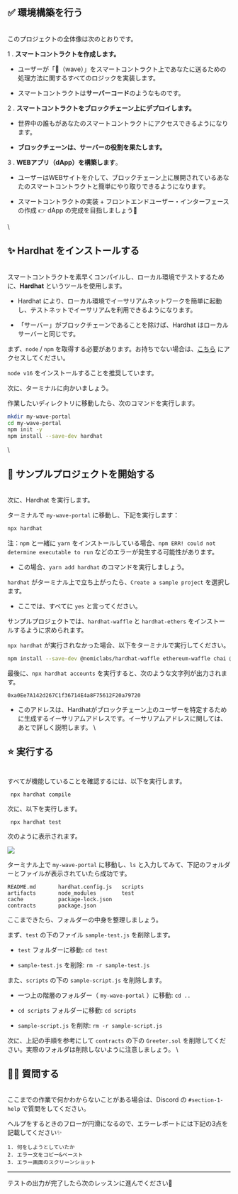 ## ✅ 環境構築を行う
\
このプロジェクトの全体像は次のとおりです。

1 \. **スマートコントラクトを作成します。**

* ユーザーが「👋（wave）」をスマートコントラクト上であなたに送るための処理方法に関するすべてのロジックを実装します。

* スマートコントラクトは**サーバーコード**のようなものです。

2 \. **スマートコントラクトをブロックチェーン上にデプロイします。**

* 世界中の誰もがあなたのスマートコントラクトにアクセスできるようになります。

* **ブロックチェーンは、サーバーの役割を果たします。**

3 \. **WEBアプリ（dApp）を構築します**。

* ユーザーはWEBサイトを介して、ブロックチェーン上に展開されているあなたのスマートコントラクトと簡単にやり取りできるようになります。

* スマートコントラクトの実装 + フロントエンドユーザー・インターフェースの作成 👉 dApp の完成を目指しましょう🎉

\
## ✨ Hardhat をインストールする
\
スマートコントラクトを素早くコンパイルし、ローカル環境でテストするために、**Hardhat** というツールを使用します。

* Hardhat により、ローカル環境でイーサリアムネットワークを簡単に起動し、テストネットでイーサリアムを利用できるようになります。

* 「サーバー」がブロックチェーンであることを除けば、Hardhat はローカルサーバーと同じです。

まず、`node` / `npm` を取得する必要があります。お持ちでない場合は、[こちら](https://hardhat.org/tutorial/setting-up-the-environment.html) にアクセスしてください。

`node v16` をインストールすることを推奨しています。

次に、ターミナルに向かいましょう。

作業したいディレクトリに移動したら、次のコマンドを実行します。

```bash
mkdir my-wave-portal
cd my-wave-portal
npm init -y
npm install --save-dev hardhat
```
\
## 👏 サンプルプロジェクトを開始する
\
次に、Hardhat を実行します。

ターミナルで `my-wave-portal` に移動し、下記を実行します：

```bash
npx hardhat
```

注：`npm` と一緒に `yarn` をインストールしている場合、`npm ERR! could not determine executable to run` などのエラーが発生する可能性があります。

* この場合、`yarn add hardhat` のコマンドを実行しましょう。

`hardhat` がターミナル上で立ち上がったら、`Create a sample project` を選択します。

* ここでは、すべてに `yes` と言ってください。

サンプルプロジェクトでは、`hardhat-waffle` と `hardhat-ethers` をインストールするように求められます。

`npx hardhat` が実行されなかった場合、以下をターミナルで実行してください。

```bash
npm install --save-dev @nomiclabs/hardhat-waffle ethereum-waffle chai @nomiclabs/hardhat-ethers ethers
```

最後に、`npx hardhat accounts` を実行すると、次のような文字列が出力されます。

`0xa0Ee7A142d267C1f36714E4a8F75612F20a79720`

* このアドレスは、Hardhatがブロックチェーン上のユーザーを特定するために生成するイーサリアムアドレスです。イーサリアムアドレスに関しては、あとで詳しく説明します。
\
## ⭐️ 実行する
\
すべてが機能していることを確認するには、以下を実行します。

```
 npx hardhat compile
```

次に、以下を実行します。

```
 npx hardhat test
```

次のように表示されます。

![](/public/images/1-ETH-dApp/section-1/1_1_1.png)

ターミナル上で `my-wave-portal` に移動し、`ls` と入力してみて、下記のフォルダーとファイルが表示されていたら成功です。

```
README.md		hardhat.config.js	scripts
artifacts		node_modules		test
cache			package-lock.json
contracts		package.json
```

ここまできたら、フォルダーの中身を整理しましょう。

まず、`test` の下のファイル `sample-test.js` を削除します。

* `test` フォルダーに移動: `cd test`

* `sample-test.js` を削除: `rm -r sample-test.js`

また、`scripts` の下の `sample-script.js` を削除します。

* 一つ上の階層のフォルダー（ `my-wave-portal` ）に移動: `cd ..`

* `cd scripts` フォルダーに移動: `cd scripts`

* `sample-script.js` を削除: `rm -r sample-script.js`

次に、上記の手順を参考にして `contracts` の下の `Greeter.sol` を削除してください。実際のフォルダは削除しないように注意しましょう。
\
## 🙋‍♂️ 質問する
\
ここまでの作業で何かわからないことがある場合は、Discord の `#section-1-help` で質問をしてください。

ヘルプをするときのフローが円滑になるので、エラーレポートには下記の3点を記載してください✨
```
1. 何をしようとしていたか
2. エラー文をコピー&ペースト
3. エラー画面のスクリーンショット
```
------
テストの出力が完了したら次のレッスンに進んでください🎉
